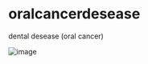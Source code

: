 # oralcancerdesease
dental desease (oral cancer)

![image](https://github.com/YongweiL/oralcancerdesease/assets/147355124/bd5d1639-ec89-4d29-b9ee-02dc7c4d4aa9)

